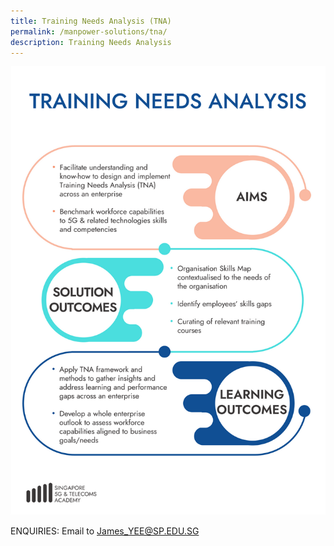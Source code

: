 ```yaml
---
title: Training Needs Analysis (TNA)
permalink: /manpower-solutions/tna/
description: Training Needs Analysis
---
```

![Training Needs Analysis (TNA)](/images/manpower-solutions/TNA-S.png)

ENQUIRIES: Email to James_YEE@SP.EDU.SG